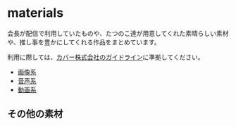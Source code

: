 # materials

会長が配信で利用していたものや、たつのこ達が用意してくれた素晴らしい素材や、推し事を豊かにしてくれる作品をまとめています。

利用に際しては、[カバー株式会社のガイドライン](https://www.hololive.tv/terms)に準拠してください。

- [画像系](./images/)
- [音声系](./sounds/)
- [動画系](./videos/)

## その他の素材
